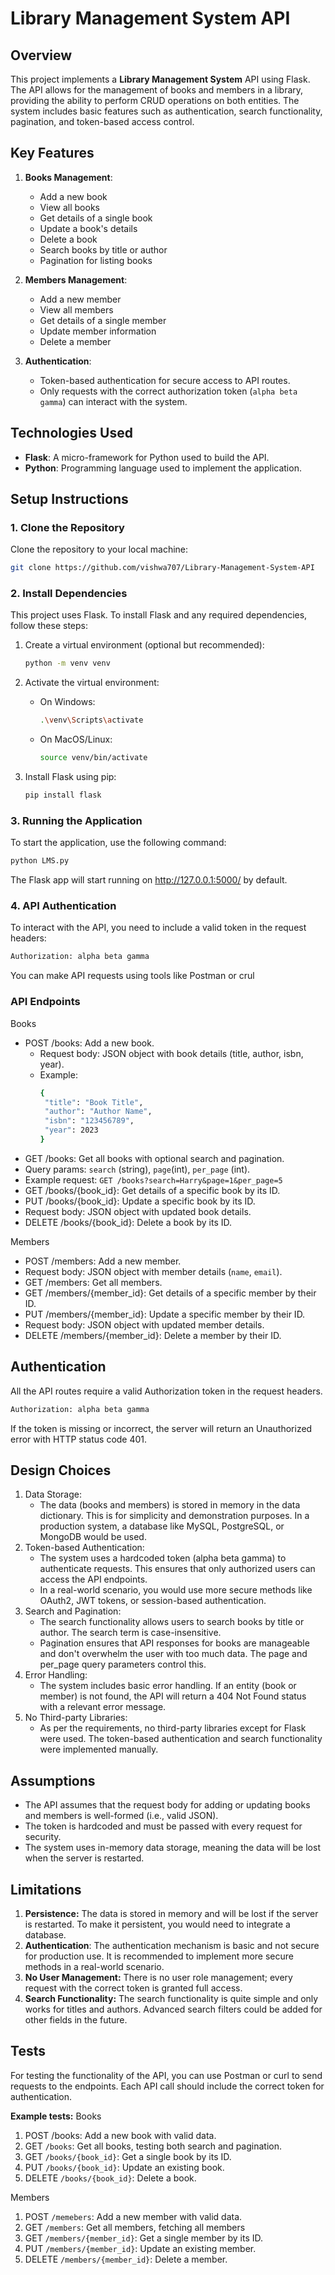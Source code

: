 # Library Management System API

## Overview
This project implements a **Library Management System** API using Flask. The API allows for the management of books and members in a library, providing the ability to perform CRUD operations on both entities. The system includes basic features such as authentication, search functionality, pagination, and token-based access control.

## Key Features
1. **Books Management**:
   - Add a new book
   - View all books
   - Get details of a single book
   - Update a book's details
   - Delete a book
   - Search books by title or author
   - Pagination for listing books

2. **Members Management**:
   - Add a new member
   - View all members
   - Get details of a single member
   - Update member information
   - Delete a member

3. **Authentication**:
   - Token-based authentication for secure access to API routes.
   - Only requests with the correct authorization token (`alpha beta gamma`) can interact with the system.

## Technologies Used
- **Flask**: A micro-framework for Python used to build the API.
- **Python**: Programming language used to implement the application.

## Setup Instructions

### 1. Clone the Repository
Clone the repository to your local machine:

```bash
git clone https://github.com/vishwa707/Library-Management-System-API
```

### 2. Install Dependencies
This project uses Flask. To install Flask and any required dependencies, follow these steps:

1. Create a virtual environment (optional but recommended):

    ```bash
    python -m venv venv
    ```

2. Activate the virtual environment:

    - On Windows:
      ```bash
      .\venv\Scripts\activate
      ```

    - On MacOS/Linux:
      ```bash
      source venv/bin/activate
      ```

3. Install Flask using pip:

    ```bash
    pip install flask
    ```
### 3. Running the Application
To start the application, use the following command:

```bash
python LMS.py
```
The Flask app will start running on http://127.0.0.1:5000/ by default.

### 4. API Authentication
To interact with the API, you need to include a valid token in the request headers:
```bash
Authorization: alpha beta gamma
```
You can make API requests using tools like Postman or crul

### API Endpoints
Books
   - POST /books: Add a new book.
       - Request body: JSON object with book details (title, author, isbn, year).
        - Example:
          ```bash
          {
           "title": "Book Title",
           "author": "Author Name",
           "isbn": "123456789",
           "year": 2023
          }
          ```
   - GET /books: Get all books with optional search and pagination.
   - Query params: `search` (string), `page`(int), `per_page` (int).
   - Example request: `GET /books?search=Harry&page=1&per_page=5`
   - GET /books/{book_id}: Get details of a specific book by its ID.
   - PUT /books/{book_id}: Update a specific book by its ID.
   - Request body: JSON object with updated book details.
   - DELETE /books/{book_id}: Delete a book by its ID.

Members
   - POST /members: Add a new member.
   - Request body: JSON object with member details (`name`, `email`).
   - GET /members: Get all members.
   - GET /members/{member_id}: Get details of a specific member by their ID.
   - PUT /members/{member_id}: Update a specific member by their ID.
   - Request body: JSON object with updated member details.
   - DELETE /members/{member_id}: Delete a member by their ID.
     
## Authentication
All the API routes require a valid Authorization token in the request headers.
```bash
Authorization: alpha beta gamma
```
If the token is missing or incorrect, the server will return an Unauthorized error with HTTP status code 401.

## Design Choices
1. Data Storage:
   - The data (books and members) is stored in memory in the data dictionary. This is for simplicity and demonstration purposes. In a production system, a database like MySQL, PostgreSQL, or MongoDB would be used.
2. Token-based Authentication:
   - The system uses a hardcoded token (alpha beta gamma) to authenticate requests. This ensures that only authorized users can access the API endpoints.
   - In a real-world scenario, you would use more secure methods like OAuth2, JWT tokens, or session-based authentication.
3. Search and Pagination:
   - The search functionality allows users to search books by title or author. The search term is case-insensitive.
   - Pagination ensures that API responses for books are manageable and don't overwhelm the user with too much data. The page and per_page query parameters control this.
4. Error Handling:
   - The system includes basic error handling. If an entity (book or member) is not found, the API will return a 404 Not Found status with a relevant error message.
5. No Third-party Libraries:
   - As per the requirements, no third-party libraries except for Flask were used. The token-based authentication and search functionality were implemented manually.

## Assumptions
   - The API assumes that the request body for adding or updating books and members is well-formed (i.e., valid JSON).
   - The token is hardcoded and must be passed with every request for security.
   - The system uses in-memory data storage, meaning the data will be lost when the server is restarted.

## Limitations
1. **Persistence:** The data is stored in memory and will be lost if the server is restarted. To make it persistent, you would need to integrate a database.
2. **Authentication**: The authentication mechanism is basic and not secure for production use. It is recommended to implement more secure methods in a real-world scenario.
3. **No User Management:** There is no user role management; every request with the correct token is granted full access.
4. **Search Functionality:** The search functionality is quite simple and only works for titles and authors. Advanced search filters could be added for other fields in the future.

## Tests
For testing the functionality of the API, you can use Postman or curl to send requests to the endpoints. Each API call should include the correct token for authentication.

**Example tests:**
Books
1. POST /books: Add a new book with valid data.
2. GET `/books`: Get all books, testing both search and pagination.
3. GET `/books/{book_id}`: Get a single book by its ID.
4. PUT `/books/{book_id}`: Update an existing book.
5. DELETE `/books/{book_id}`: Delete a book.

Members
1. POST `/memebers`: Add a new member with valid data.
2. GET `/members`: Get all members, fetching all members
3. GET `/members/{member_id}`: Get a single member by its ID.
4. PUT `/members/{member_id}`: Update an existing member.
5. DELETE `/members/{member_id}`: Delete a member.
